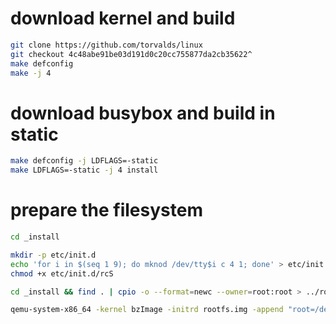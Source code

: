 # download kernel and build

```sh
git clone https://github.com/torvalds/linux
git checkout 4c48abe91be03d191d0c20cc755877da2cb35622^
make defconfig
make -j 4
```

# download busybox and build in static
```sh
make defconfig -j LDFLAGS=-static
make LDFLAGS=-static -j 4 install
```

# prepare the filesystem
```sh
cd _install

mkdir -p etc/init.d
echo 'for i in $(seq 1 9); do mknod /dev/tty$i c 4 1; done' > etc/init.d/rcS
chmod +x etc/init.d/rcS

cd _install && find . | cpio -o --format=newc --owner=root:root > ../rootfs.img

qemu-system-x86_64 -kernel bzImage -initrd rootfs.img -append "root=/dev/ram rdinit=/sbin/init console=ttyS0" -nographic -serial stdio -monitor /dev/null
```
